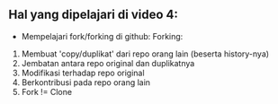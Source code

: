 ## Hal yang dipelajari di video 4:
- Mempelajari fork/forking di github:
Forking:
1. Membuat 'copy/duplikat' dari repo orang lain (beserta history-nya)
2. Jembatan antara repo original dan duplikatnya
3. Modifikasi terhadap repo original
4. Berkontribusi pada repo orang lain
5. Fork != Clone
